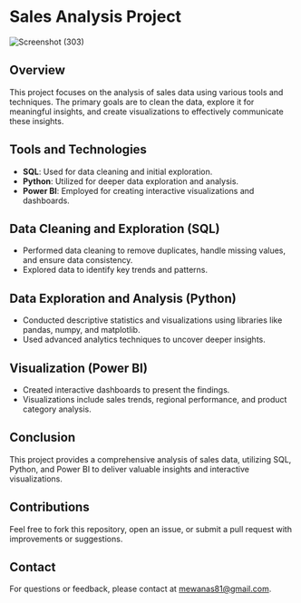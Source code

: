 # Sales Analysis Project

![Screenshot (303)](https://github.com/user-attachments/assets/93d7edb6-1d83-4435-9ed1-b5b6568439f4)

## Overview
This project focuses on the analysis of sales data using various tools and techniques. The primary goals are to clean the data, explore it for meaningful insights, and create visualizations to effectively communicate these insights.

## Tools and Technologies
- **SQL**: Used for data cleaning and initial exploration.
- **Python**: Utilized for deeper data exploration and analysis.
- **Power BI**: Employed for creating interactive visualizations and dashboards.

## Data Cleaning and Exploration (SQL)
- Performed data cleaning to remove duplicates, handle missing values, and ensure data consistency.
- Explored data to identify key trends and patterns.

## Data Exploration and Analysis (Python)
- Conducted descriptive statistics and visualizations using libraries like pandas, numpy, and matplotlib.
- Used advanced analytics techniques to uncover deeper insights.

## Visualization (Power BI)
- Created interactive dashboards to present the findings.
- Visualizations include sales trends, regional performance, and product category analysis.

## Conclusion
This project provides a comprehensive analysis of sales data, utilizing SQL, Python, and Power BI to deliver valuable insights and interactive visualizations.

## Contributions
Feel free to fork this repository, open an issue, or submit a pull request with improvements or suggestions.

## Contact
For questions or feedback, please contact at mewanas81@gmail.com.

